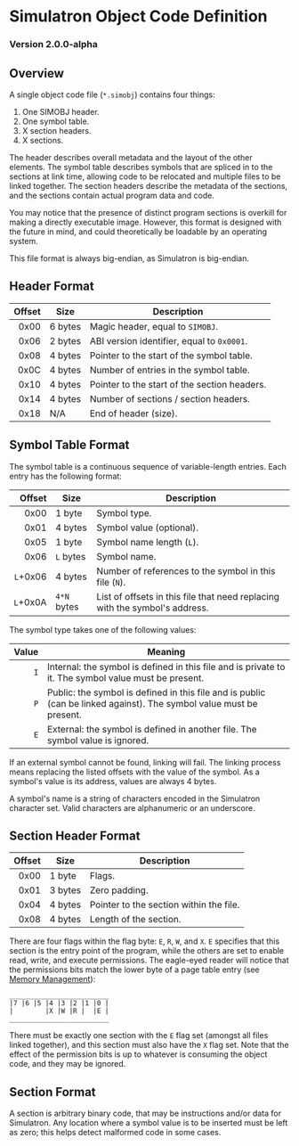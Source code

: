 # Simulatron Object Code Definition
### Version 2.0.0-alpha

## Overview
A single object code file (`*.simobj`) contains four things:
1. One SIMOBJ header.
2. One symbol table.
3. X section headers.
4. X sections.

The header describes overall metadata and the layout of the other elements. The symbol table describes symbols that are spliced in to the sections at link time, allowing code to be relocated and multiple files to be linked together. The section headers describe the metadata of the sections, and the sections contain actual program data and code.

You may notice that the presence of distinct program sections is overkill for making a directly executable image. However, this format is designed with the future in mind, and could theoretically be loadable by an operating system.

This file format is always big-endian, as Simulatron is big-endian.

## Header Format
| Offset | Size    | Description                                  |
| ------:| ------- | -------------------------------------------- |
|   0x00 | 6 bytes | Magic header, equal to `SIMOBJ`.             |
|   0x06 | 2 bytes | ABI version identifier, equal to `0x0001`.   |
|   0x08 | 4 bytes | Pointer to the start of the symbol table.    |
|   0x0C | 4 bytes | Number of entries in the symbol table.       |
|   0x10 | 4 bytes | Pointer to the start of the section headers. |
|   0x14 | 4 bytes | Number of sections / section headers.        |
|   0x18 | N/A     | End of header (size).                        |

## Symbol Table Format
The symbol table is a continuous sequence of variable-length entries. Each entry has the following format:

|   Offset | Size        | Description                                                                 |
| --------:| ----------- | --------------------------------------------------------------------------- |
|     0x00 | 1 byte      | Symbol type.                                                                |
|     0x01 | 4 bytes     | Symbol value (optional).                                                    |
|     0x05 | 1 byte      | Symbol name length (`L`).                                                   |
|     0x06 | `L` bytes   | Symbol name.                                                                |
| `L`+0x06 | 4 bytes     | Number of references to the symbol in this file (`N`).                      |
| `L`+0x0A | `4*N` bytes | List of offsets in this file that need replacing with the symbol's address. |

The symbol type takes one of the following values:

| Value | Meaning                                                                                                             |
| -----:| ------------------------------------------------------------------------------------------------------------------- |
|  `I`  | Internal: the symbol is defined in this file and is private to it. The symbol value must be present.                |
|  `P`  | Public: the symbol is defined in this file and is public (can be linked against). The symbol value must be present. |
|  `E`  | External: the symbol is defined in another file. The symbol value is ignored.                                       |

If an external symbol cannot be found, linking will fail. The linking process means replacing the listed offsets with the value of the symbol. As a symbol's value is its address, values are always 4 bytes.

A symbol's name is a string of characters encoded in the Simulatron character set. Valid characters are alphanumeric or an underscore.

## Section Header Format
| Offset | Size    | Description                             |
| ------:| ------- | --------------------------------------- |
|   0x00 | 1 byte  | Flags.                                  |
|   0x01 | 3 bytes | Zero padding.                           |
|   0x04 | 4 bytes | Pointer to the section within the file. |
|   0x08 | 4 bytes | Length of the section.                  |

There are four flags within the flag byte: `E`, `R`, `W`, and `X`. `E` specifies that this section is the entry point of the program, while the others are set to enable read, write, and execute permissions. The eagle-eyed reader will notice that the permissions bits match the lower byte of a page table entry (see [Memory Management](memory-management.md)):
```
_________________________
|7 |6 |5 |4 |3 |2 |1 |0 |
|        |X |W |R |  |E |
_________________________
```

There must be exactly one section with the `E` flag set (amongst all files linked together), and this section must also have the `X` flag set. Note that the effect of the permission bits is up to whatever is consuming the object code, and they may be ignored.

## Section Format
A section is arbitrary binary code, that may be instructions and/or data for Simulatron. Any location where a symbol value is to be inserted must be left as zero; this helps detect malformed code in some cases.

